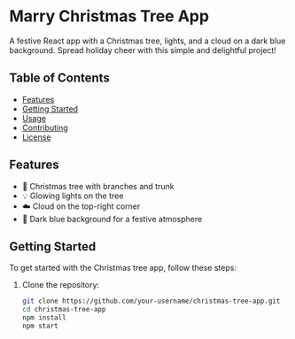 # Marry Christmas Tree App

A festive React app with a Christmas tree, lights, and a cloud on a dark blue background. Spread holiday cheer with this simple and delightful project!

## Table of Contents

- [Features](#features)
- [Getting Started](#getting-started)
- [Usage](#usage)
- [Contributing](#contributing)
- [License](#license)

## Features

- 🎄 Christmas tree with branches and trunk
- 💡 Glowing lights on the tree
- ☁️ Cloud on the top-right corner
- 🌌 Dark blue background for a festive atmosphere

## Getting Started

To get started with the Christmas tree app, follow these steps:

1. Clone the repository:

   ```bash
   git clone https://github.com/your-username/christmas-tree-app.git
   cd christmas-tree-app
   npm install
   npm start

